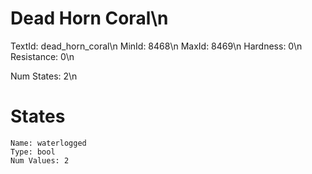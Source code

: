 # Dead Horn Coral\n
TextId: dead_horn_coral\n
MinId: 8468\n
MaxId: 8469\n
Hardness: 0\n
Resistance: 0\n

Num States: 2\n
# States
```
Name: waterlogged
Type: bool
Num Values: 2
```